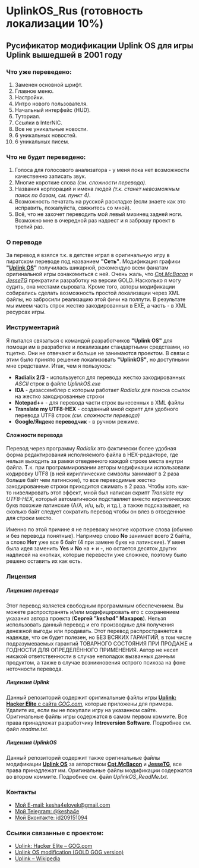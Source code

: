 UplinkOS_Rus (готовность локализации 10%)
==========
Русификатор модификации Uplink OS для игры Uplink вышедшей в 2001 году
----------


### Что уже переведено:
1. Заменен основной шрифт.
1. Главное меню.
1. Настройки.
1. Интро нового пользователя.
1. Начальный интерфейс (HUD).
1. Туториал.
1. Ссылки в InterNIC.
1. Все не уникальные новости.
1. 6 уникальных новостей.
1. 6 уникальных писем.

### Что не будет переведено:
1. Голоса для голосового анализатора - у меня пока нет возможности качественно записать звук.
2. Многие короткие слова *(см. сложности перевода)*.
3. Названия корпораций и имена людей *(т.к. станет невозможным поиск по базам, см. пункт 4)*.
4. Возможность печатать на русской раскладке (если знаете как это исправить, пожалуйста, свяжитесь со мной).
5. Всё, что не захочет переводить мой левый мизинец задней ноги. Возможно мне в очередной раз надоест и я заброшу проект в третий раз.

### О переводе
За перевод я взялся т.к. в детстве играл в оригинальную игру в пиратском переводе под названием **"Сеть"**. 
Модификация графики **"[Uplink OS](https://www.moddb.com/mods/uplink-os)"** получилась шикарной, рекомендую всем фанатам оригинальной игры ознакомиться с ней. Очень жаль, что *[Cpt.McBacon](https://www.moddb.com/members/cptmcbacon)* и *[JesseTG](https://www.moddb.com/members/jessetg)* прекратили разработку на версии GOLD. Насколько я могу судить, она местами сыровата. Кроме того, авторы модификации собирались сделать возможность простой локализации через XML файлы, но забросили реализацию этой фичи на полпути. В результате мы имеем часть строк жестко закодированных в EXE, а часть - в XML ресурсах игры. 

### Инструментарий
Я пытался связаться с командой разработчиков **"Uplink OS"** для помощи им в разработке и локализации стандартными средствами, но тщетно. Они не отвечают и больше не занимаются проектом. В связи с этим было принято решение локализовать **"UplinkOS"**, но доступными мне средствами. Итак, чем я пользуюсь:

* **Radialix 2/3** - используется для перевода жестко закодированных *ASCII* строк в файле *UplinkOS.exe*
* **IDA** - дизассемблер с которым работает *Radialix* для поиска ссылок на жестко закодированные строки
* **Notepad++** - для перевода части строк вынесенных в XML файлы 
* **Translate my UTF8-HEX** - созданный мной скрипт для удобного перевода UTF8 строк *(см. сложности перевода)*
* **Google/Яндекс переводчик** - в ручном режиме.

#### Сложности перевода
Перевод через программу *Radialix* это фактически более удобная форма редактирования исполняемого файла в HEX-редакторе, где нельзя выходить за рамки отведенного каждой строке места внутри файла. Т.к. при программировании авторы модификации использовали кодировку UTF8 (в ней кириллические символы занимают в 2 раза больше байт чем латинские), то все переводимые жестко закодированные строки приходится сжимать в 2 раза. Чтобы хоть как-то нивелировать этот эффект, мной был написан скрипт *Translate my UTF8-HEX*, который автоматически подставляет вместо кириллических букв похожие латинские (А/A, и/u, ь/b, и тд.), а также подсказывает, на сколько байт следует сократить перевод чтобы он влез в отведенное для строки место. 

Именно по этой причине я не перевожу многие короткие слова (обычно и без перевода понятные). Например слово **No** занимает всего 2 байта, а слово **Нет** уже все 6 байт (4 при замене букв на латинские). У меня была идея заменить **Yes** и **No** на **+** и **-**, но остается десяток других надписей на кнопках, которые перевести уже сложнее, поэтому было решено оставить их как есть. 

### Лицензия
##### Лицензия перевода
Этот перевод является свободным программным обеспечением. Вы можете распространять и/или модифицировать его с сохранением указания автора проекта (**Сергей _"kesha4"_ Макаров**). Нельзя использовать данный перевод и его производные для получения денежной выгоды или продавать. 
Этот перевод распространяется в надежде, что он будет полезен, но БЕЗ ВСЯКИХ ГАРАНТИЙ, в том числе подразумеваемых гарантий ТОВАРНОГО СОСТОЯНИЯ ПРИ ПРОДАЖЕ и ГОДНОСТИ ДЛЯ ОПРЕДЕЛЁННОГО ПРИМЕНЕНИЯ. Автор не несет никакой ответственности в случае неполадок вызванных данным продуктом, а также в случае возникновения острого психоза на фоне неточности перевода.
##### Лицензия Uplink
Данный репозиторий содержит оригинальные файлы игры [**Uplink: Hacker Elite** с сайта _GOG.com_](https://www.gog.com/game/uplink_hacker_elite), которые приложены для примера. Удалите их, если вы не покупали игру на указанном сайте. Оригинальные файлы игры содержатся в самом первом коммите. Все права принадлежат разработчику **Introversion Software**. Подробнее см. файл *readme.txt*.
##### Лицензия UplinkOS
Данный репозиторий содержит также оригинальные файлы модификации **[Uplink OS](https://www.moddb.com/mods/uplink-os)** за авторством **[Cpt.McBacon](https://www.moddb.com/members/cptmcbacon)** и **[JesseTG](https://www.moddb.com/members/jessetg)**, все права принадлежат им. Оригинальные файлы модификации содержатся во втором коммите. Подробнее см. файл *UplinkOS_ReadMe.txt*. 

### Контакты

- [Мой E-mail: kesha4elovek@gmail.com](mailto:kesha4elovek@gmail.com)
- [Мой Telegram: @kesha4e](https://t.me/kesha4e)
- [Мой Вконтакте: id209151094](https://vk.com/id209151094)

### Ссылки связанные с проектом:
- [Uplink: Hacker Elite –  GOG.com](https://www.gog.com/game/uplink_hacker_elite)
- [Uplink OS modification (GOLD GOG version)](https://www.moddb.com/mods/uplink-os)
- [Uplink  – Wikipedia](https://ru.wikipedia.org/wiki/Uplink)
